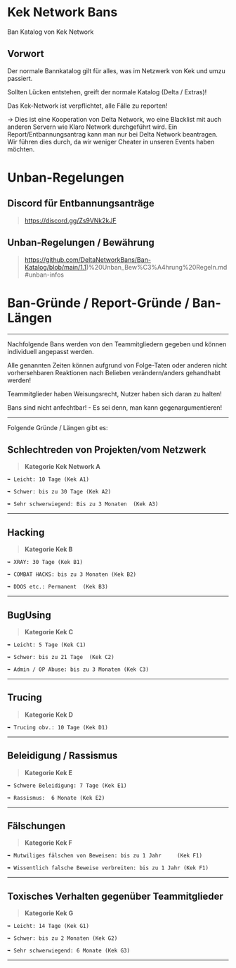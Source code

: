 # Kek Network Bans
Ban Katalog von Kek Network

## Vorwort

Der normale Bannkatalog gilt für alles, was im Netzwerk von Kek und umzu passiert.

Sollten Lücken entstehen, greift der normale Katalog (Delta / Extras)!

Das Kek-Network ist verpflichtet, alle Fälle zu reporten!

-> Dies ist eine Kooperation von Delta Network, wo eine Blacklist mit auch anderen Servern wie Klaro Network durchgeführt wird.
Ein Report/Entbannungsantrag kann man nur bei Delta Network beantragen. Wir führen dies durch, da wir weniger Cheater in unseren Events haben möchten.

# Unban-Regelungen

## Discord für Entbannungsanträge
> https://discord.gg/Zs9VNk2kJF

## Unban-Regelungen / Bewährung
> https://github.com/DeltaNetworkBans/Ban-Katalog/blob/main/1.1)%20Unban_Bew%C3%A4hrung%20Regeln.md#unban-infos 

# Ban-Gründe / Report-Gründe / Ban-Längen
----------------------------------------------------------

Nachfolgende Bans werden von den Teammitgliedern gegeben und können individuell angepasst werden.

Alle genannten Zeiten können aufgrund von Folge-Taten oder anderen nicht vorhersehbaren Reaktionen nach Belieben verändern/anders gehandhabt werden!

Teammitglieder haben Weisungsrecht, Nutzer haben sich daran zu halten!

Bans sind nicht anfechtbar! - Es sei denn, man kann gegenargumentieren!

----------------------------------------------------------

Folgende Gründe / Längen gibt es:

## Schlechtreden von Projekten/vom Netzwerk
> **Kategorie Kek Network A**
```
➥ Leicht: 10 Tage (Kek A1)

➥ Schwer: bis zu 30 Tage (Kek A2)

➥ Sehr schwerwiegend: Bis zu 3 Monaten  (Kek A3)
```
----------------------------------------------------------

## Hacking
> **Kategorie Kek B**
```
➥ XRAY: 30 Tage (Kek B1)

➥ COMBAT HACKS: bis zu 3 Monaten (Kek B2)

➥ DDOS etc.: Permanent  (Kek B3)
```
----------------------------------------------------------

## BugUsing
> **Kategorie Kek C**
```
➥ Leicht: 5 Tage (Kek C1)

➥ Schwer: bis zu 21 Tage  (Kek C2)

➥ Admin / OP Abuse: bis zu 3 Monaten (Kek C3)
```
----------------------------------------------------------

## Trucing
> **Kategorie Kek D**
```
➥ Trucing obv.: 10 Tage (Kek D1)

```
----------------------------------------------------------

## Beleidigung / Rassismus
> **Kategorie Kek E**
```
➥ Schwere Beleidigung: 7 Tage (Kek E1)

➥ Rassismus:  6 Monate (Kek E2)

```
----------------------------------------------------------

## Fälschungen
> **Kategorie Kek F**
```
➥ Mutwiliges fälschen von Beweisen: bis zu 1 Jahr     (Kek F1) 

➥ Wissentlich falsche Beweise verbreiten: bis zu 1 Jahr (Kek F1)

```
----------------------------------------------------------

## Toxisches Verhalten gegenüber  Teammitglieder 
> **Kategorie Kek G**
```
➥ Leicht: 14 Tage (Kek G1) 

➥ Schwer: bis zu 2 Monaten (Kek G2)

➥ Sehr schwerwiegend: 6 Monate (Kek G3)

```
----------------------------------------------------------
